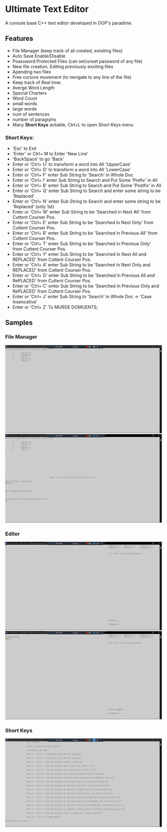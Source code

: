 # Ultimate Text Editor

A console base C++ text editor developed in OOP's paradime.

## Features 
- File Manager (keep track of all created, exisiting files)
- Auto Save Enable/Disable
- Poassword Protected Files (can set/unset password of any file)
- New file creation, Editing previously esxiting files
- Apending two files
- Free cursore movement (to nevigate to any line of the file)
- Keep track of Real time: 
 - Averge Word Length
 - Special Charters
 - Word Count
 - small words
 - large words
 - num of sentences
 - number of paragrphs
 - Many **Short Keys** avliable, Ctrl+L to open Short Keys menu

### Short Keys:
-  'Esc' to Exit
-	'Enter' or Ctrl+ M to Enter 'New Line'
-	'BackSpace' to go 'Back'
-	Enter or  'Ctrl+ U'  to transform a word into All 'UpperCase'
-	Enter or  'Ctrl+ D'  to transform a word into All 'LowerCase'
-	Enter or  'Ctrl+ F'  enter Sub String to 'Search' in Whole Doc
-	Enter or  'Ctrl+ I'  enter Sub String to Search and Put Some 'Prefix' in All
-	Enter or  'Ctrl+ B'  enter Sub String to Search and Put Some 'Postfix' in All
-	Enter or  'Ctrl+ Q'  enter Sub String to Search and enter some string to be 'Replaced'
-	Enter or  'Ctrl+ N'  enter Sub String to Search and enter some string to be 'Replaced' (only 1st)
-	Enter or  'Ctrl+ W'  enter Sub String to be 'Searched in Next All' from Cuttent Courser Pos. 
-	Enter or  'Ctrl+ E'  enter Sub String to be 'Searched in Next Only' from Cuttent Courser Pos. 
-	Enter or  'Ctrl+ R'  enter Sub String to be 'Searched in Previous All' from Cuttent Courser Pos. 
-	Enter or  'Ctrl+ T'  enter Sub String to be 'Searched in Previous Only' from Cuttent Courser Pos.
-	Enter or  'Ctrl+ Y'  enter Sub String to be 'Searched in Next All and REPLACED' from Cuttent Courser Pos.
-	Enter or  'Ctrl+ A'  enter Sub String to be 'Searched in Next Only and REPLACED' from Cuttent Courser Pos.
-	Enter or  'Ctrl+ G'  enter Sub String to be 'Searched in Previous All and RePLACED' from Cuttent Courser Pos.
-	Enter or  'Ctrl+ C'  enter Sub String to be 'Searched in Previous Only and RePLACED' from Cuttent Courser Pos.
-	Enter or  'Ctrl+ J'  enter Sub String to 'Search' in Whole Doc -> 'Case Insencetive'
-	Enter or  'Ctrl+ Z'  To MURGE DOMUENTS;


## Samples

### File Manager
![Text Editor](img/TextE1.jpg)
![Text Editor](img/TextE2.jpg)
### Editor
![Text Editor](img/TextE3.jpg)
![Text Editor](img/TextE4.jpg)
### Short Keys
![Text Editor](img/TextE5.jpg)

